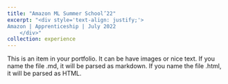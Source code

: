 ```yaml
---
title: "Amazon ML Summer School’22"
excerpt: "<div style='text-align: justify;'>
Amazon | Apprenticeship | July 2022
    </div>"
collection: experience
---
```


This is an item in your portfolio. It can be have images or nice text. If you name the file .md, it will be parsed as markdown. If you name the file .html, it will be parsed as HTML. 

